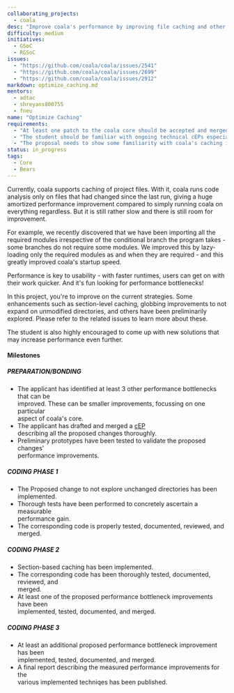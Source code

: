 ```yaml
---
collaborating_projects:
  - coala
desc: "Improve coala's performance by improving file caching and other performance bottlenecks."
difficulty: medium
initiatives:
  - GSoC
  - RGSoC
issues:
  - "https://github.com/coala/coala/issues/2541"
  - "https://github.com/coala/coala/issues/2699"
  - "https://github.com/coala/coala/issues/2912"
markdown: optimize_caching.md
mentors:
  - adtac
  - shreyans800755
  - fneu
name: "Optimize Caching"
requirements:
  - "At least one patch to the coala core should be accepted and merged."
  - "The student should be familiar with ongoing technical cEPs especially [cEP-0002](https://github.com/coala/cEPs/blob/master/cEP-0002.md)."
  - "The proposal needs to show some familiarity with coala's caching implementation."
status: in_progress
tags:
  - Core
  - Bears
---
```

Currently, coala supports caching of project files. With it, coala runs
code analysis only on files that had changed since the last run, giving a
huge amortized performance improvement compared to simply running coala on
everything regardless. But it is still rather slow and there is still
room for improvement.

For example, we recently discovered that we have been importing all
the required modules irrespective of the conditional branch the program
takes - some branches do not require some modules. We improved this
by lazy-loading only the required modules as and when they are required - and
this greatly improved coala's startup speed.

Performance is key to usability - with faster runtimes, users can get on
with their work quicker. And it's fun looking for performance bottlenecks!

In this project, you're to improve on the current strategies. Some enhancements
such as section-level caching, globbing improvements to not expand on
unmodified directories, and others have been preliminarily explored. Please
refer to the related issues to learn more about these.

The student is also highly encouraged to come up with new solutions that may
increase performance even further.

#### Milestones

##### PREPARATION/BONDING

* The applicant has identified at least 3 other performance bottlenecks that can be  
  improved. These can be smaller improvements, focussing on one particular  
  aspect of coala's core.
* The applicant has drafted and merged a [cEP](https://github.com/coala/ceps)  
  describing all the proposed changes thoroughly.
* Preliminary prototypes have been tested to validate the proposed changes'  
  performance improvements.

##### CODING PHASE 1

* The Proposed change to not explore unchanged directories has been  
  implemented.
* Thorough tests have been performed to concretely ascertain a measurable  
  performance gain.
* The corresponding code is properly tested, documented, reviewed, and merged.

##### CODING PHASE 2

* Section-based caching has been implemented.
* The corresponding code has been thoroughly tested, documented, reviewed, and  
  merged.
* At least one of the proposed performance bottleneck improvements have been  
  implemented, tested, documented, and merged.

##### CODING PHASE 3

* At least an additional proposed performance bottleneck improvement has been  
  implemented, tested, documented, and merged.
* A final report describing the measured performance improvements for the  
  various implemented techniqes has been published.
